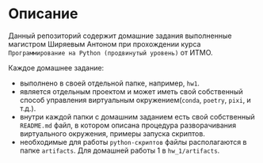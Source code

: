 # Описание

Данный репозиторий содержит домашние задания выполненные магистром Ширяевым Антоном при прохождении курса `Программирование на Python (продвинутый уровень)` от ИТМО.

Каждое домашнее задание:
* выполнено в своей отдельной папке, например, `hw1`.
* является отдельным проектом и может иметь свой собственный способ управления виртуальным окружением(`conda`, `poetry`, `pixi`, и т.д.).
* внутри каждой папки с домашним заданием есть свой собственный `README.md` файл, в котором описана процедура разворачивания виртуального окружения, примеры запуска скриптов.
* необходимые для работы `python-скриптов` файлы располагаются в папке `artifacts`. Для домашней работы 1 в `hw_1/artifacts`.